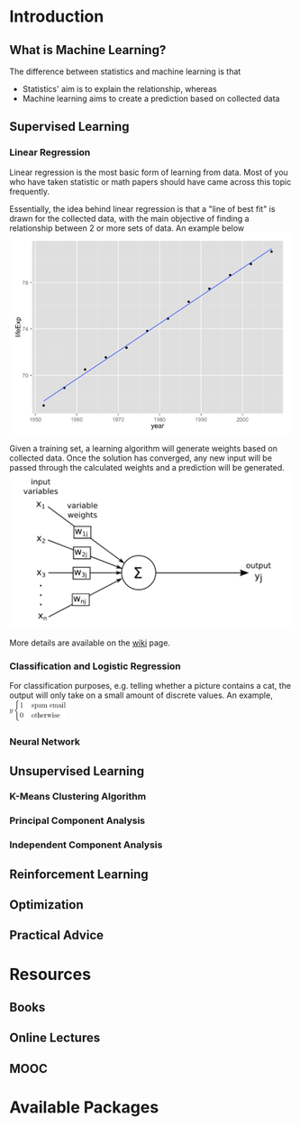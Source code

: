 # Introduction
## What is Machine Learning?
The difference between statistics and machine learning is that 
  - Statistics' aim is to explain the relationship, whereas
  - Machine learning aims to create a prediction based on collected data

## Supervised Learning 
### Linear Regression
Linear regression is the most basic form of learning from data. Most of you who have taken statistic or math papers should have came across this topic frequently. 

Essentially, the idea behind linear regression is that a "line of best fit" is drawn for the collected data, with the main objective of finding a relationship between 2 or more sets of data. An example below
<img src="https://github.com/UOADataScience/machine-learning-tutorial/blob/master/images/regression.png" width="500">
<!-- ![alt text](https://github.com/UOADataScience/machine-learning-tutorial/blob/master/images/regression.png "Linear Regression") -->

Given a training set, a learning algorithm will generate weights based on collected data. Once the solution has converged, any new input will be passed through the calculated weights and a prediction will be generated.
<img src="https://github.com/UOADataScience/machine-learning-tutorial/blob/master/images/regression_inout.png" width="500">
<!-- ![alt text](https://github.com/UOADataScience/machine-learning-tutorial/blob/master/images/regression_inout.png "Mapping from Input to Output") -->

More details are available on the [wiki](https://en.wikipedia.org/wiki/Linear_regression) page.

### Classification and Logistic Regression
For classification purposes, e.g. telling whether a picture contains a cat, the output will only take on a small amount of discrete values. An example,
<img src="https://github.com/UOADataScience/machine-learning-tutorial/blob/master/images/classification.png" width="100">


### Neural Network
## Unsupervised Learning
### K-Means Clustering Algorithm
### Principal Component Analysis
### Independent Component Analysis
## Reinforcement Learning
## Optimization
## Practical Advice
# Resources
## Books
## Online Lectures
## MOOC
# Available Packages